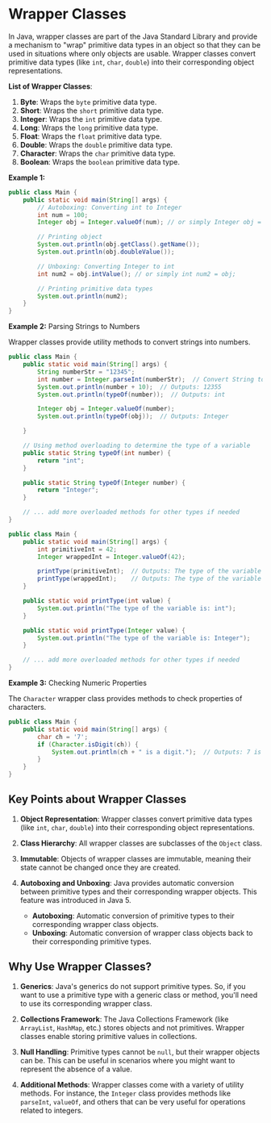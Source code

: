 # Wrapper Classes

In Java, wrapper classes are part of the Java Standard Library and provide a mechanism to "wrap" primitive data types in an object so that they can be used in situations where only objects are usable. Wrapper classes convert primitive data types (like `int`, `char`, `double`) into their corresponding object representations.

**List of Wrapper Classes**:

1. **Byte**: Wraps the `byte` primitive data type.
2. **Short**: Wraps the `short` primitive data type.
3. **Integer**: Wraps the `int` primitive data type.
4. **Long**: Wraps the `long` primitive data type.
5. **Float**: Wraps the `float` primitive data type.
6. **Double**: Wraps the `double` primitive data type.
7. **Character**: Wraps the `char` primitive data type.
8. **Boolean**: Wraps the `boolean` primitive data type.

**Example 1:**

```java {cmd}
public class Main {
    public static void main(String[] args) {
        // Autoboxing: Converting int to Integer
        int num = 100;
        Integer obj = Integer.valueOf(num); // or simply Integer obj = num;

        // Printing object
        System.out.println(obj.getClass().getName());
        System.out.println(obj.doubleValue());

        // Unboxing: Converting Integer to int
        int num2 = obj.intValue(); // or simply int num2 = obj;

        // Printing primitive data types
        System.out.println(num2);
    }
}


```

**Example 2:** Parsing Strings to Numbers

Wrapper classes provide utility methods to convert strings into numbers.

```java {cmd}
public class Main {
    public static void main(String[] args) {
        String numberStr = "12345";
        int number = Integer.parseInt(numberStr);  // Convert String to int
        System.out.println(number + 10);  // Outputs: 12355
        System.out.println(typeOf(number));  // Outputs: int

        Integer obj = Integer.valueOf(number);
        System.out.println(typeOf(obj));  // Outputs: Integer

    }

    // Using method overloading to determine the type of a variable
    public static String typeOf(int number) {
        return "int";
    }

    public static String typeOf(Integer number) {
        return "Integer";
    }

    // ... add more overloaded methods for other types if needed
}
```

```java {cmd}
public class Main {
    public static void main(String[] args) {
        int primitiveInt = 42;
        Integer wrappedInt = Integer.valueOf(42);

        printType(primitiveInt);  // Outputs: The type of the variable is: int
        printType(wrappedInt);    // Outputs: The type of the variable is: Integer
    }

    public static void printType(int value) {
        System.out.println("The type of the variable is: int");
    }

    public static void printType(Integer value) {
        System.out.println("The type of the variable is: Integer");
    }

    // ... add more overloaded methods for other types if needed
}

```

**Example 3:** Checking Numeric Properties

The `Character` wrapper class provides methods to check properties of characters.

```java {cmd}
public class Main {
    public static void main(String[] args) {
        char ch = '7';
        if (Character.isDigit(ch)) {
            System.out.println(ch + " is a digit.");  // Outputs: 7 is a digit.
        }
    }
}
```

## Key Points about Wrapper Classes

1. **Object Representation**: Wrapper classes convert primitive data types (like `int`, `char`, `double`) into their corresponding object representations.

2. **Class Hierarchy**: All wrapper classes are subclasses of the `Object` class.

3. **Immutable**: Objects of wrapper classes are immutable, meaning their state cannot be changed once they are created.

4. **Autoboxing and Unboxing**: Java provides automatic conversion between primitive types and their corresponding wrapper objects. This feature was introduced in Java 5.
   - **Autoboxing**: Automatic conversion of primitive types to their corresponding wrapper class objects.
   - **Unboxing**: Automatic conversion of wrapper class objects back to their corresponding primitive types.

## Why Use Wrapper Classes?

1. **Generics**: Java's generics do not support primitive types. So, if you want to use a primitive type with a generic class or method, you'll need to use its corresponding wrapper class.

2. **Collections Framework**: The Java Collections Framework (like `ArrayList`, `HashMap`, etc.) stores objects and not primitives. Wrapper classes enable storing primitive values in collections.

3. **Null Handling**: Primitive types cannot be `null`, but their wrapper objects can be. This can be useful in scenarios where you might want to represent the absence of a value.

4. **Additional Methods**: Wrapper classes come with a variety of utility methods. For instance, the `Integer` class provides methods like `parseInt`, `valueOf`, and others that can be very useful for operations related to integers.

